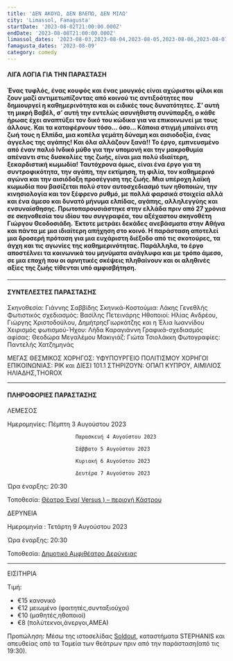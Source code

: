 ```yaml
---
title: 'ΔΕΝ ΑΚΟΥΩ, ΔΕΝ ΒΛΕΠΩ, ΔΕΝ ΜΙΛΩ'
city: 'Limassol, Famagusta'
startDate: '2023-08-02T21:00:00.000Z'
endDate: '2023-08-08T21:00:00.000Z'
limassol_dates: '2023-08-03,2023-08-04,2023-08-05,2023-08-06,2023-08-07'
famagusta_dates: '2023-08-09'
category: comedy
---
```


#### **ΛΙΓΑ ΛΟΓΙΑ ΓΙΑ ΤΗΝ ΠΑΡΑΣΤΑΣΗ**

#### &#xA;Ένας τυφλός,	ένας κουφός	και ένας μουγκός είναι αχώριστοι φίλοι και ζουν μαζί αντιμετωπίζοντας από κοινού	τις αντιξοότητες	που δημιουργεί	η καθημερινότητα	και οι&#xA;ειδικές	τους δυνατότητες.	Σ’ αυτή τη μικρή Βαβέλ,	σ’ αυτή την εντελώς	ασυνήθιστη	συνύπαρξη,	ο κάθε ήρωας	έχει αναπτύξει	τον δικό του κώδικα	για να επικοινωνεί	με τους άλλους.	Και τα καταφέρνουν	τόσο...	όσο... Κάποια	στιγμή	μπαίνει	στη ζωή τους η&#xA;Ελπίδα, μια κοπέλα γεμάτη δύναμη και αισιοδοξία, ένας άγγελος της&#xA;αγάπης! Και όλα αλλάζουν ξανά!!&#xA;Το έργο, εμπνευσμένο από έναν παλιό Ινδικό μύθο για την υπομονή και&#xA;την μακροθυμία	απέναντι	στις δυσκολίες	της ζωής, είναι μια	πολύ&#xA;ιδιαίτερη, ξεκαρδιστική κωμωδία! Ταυτόχρονα όμως, είναι ένα έργο&#xA;για τη συντροφικότητα,	την αγάπη,	την εκτίμηση,	τη φιλία, τον&#xA;καθημερινό αγώνα και την αισιόδοξη προσέγγιση της ζωής.&#xA;Μια υπέροχη λαϊκή κωμωδία που βασίζεται πολύ στον αυτοσχεδιασμό&#xA;των ηθοποιών,	την κινησιολογία	και τον ξέφρενο	ρυθμό,	με πολλά&#xA;φαρσικά	στοιχεία	αλλά και ένα άμεσο και δυνατό	μήνυμα	ελπίδας,&#xA;αγάπης, αλληλεγγύης και ενσυναίσθησης.&#xA;Πρωτοπαρουσιάστηκε στην ελλάδα πριν από 27 χρόνια σε σκηνοθεσία&#xA;του ιδίου του συγγραφέα,	του αξέχαστου	σκηνοθέτη	Γιώργου Θεοδοσιάδη.	Έκτοτε	μετράει	δεκάδες	ανεβάσματα	στην Αθήνα και&#xA;πάντα με μια ιδιαίτερη απήχηση στο κοινό. Η παράσταση αποτελεί μια&#xA;δροσερή πρόταση για μια ευχάριστη διέξοδο από τις σκοτούρες, τα&#xA;άγχη και τις αγωνίες	της καθημερινότητας.	Παράλληλα, το έργο&#xA;αποστέλνει τα κοινωνικά του μηνύματα ανάγλυφα και με τρόπο άμεσο,&#xA;σε μια εποχή που οι αρνητικές σκέψεις πληθαίνουν και οι αληθινές&#xA;αξίες της ζωής τίθενται υπό αμφισβήτηση.

***

#### ΣΥΝΤΕΛΕΣΤΕΣ ΠΑΡΑΣΤΑΣΗΣ

Σκηνοθεσία: Γιάννης Σαββίδης
Σκηνικά-Κοστούμια: Λάκης Γενεθλής
Φωτιστικός σχεδιασμός: Βασίλης Πετεινάρης
Ηθοποιοί: Ηλίας Ανδρέου, Γιώργης Χριστοδούλου, ΔημήτρηςΓιωρκάτζης και η Έλια Ιωαννίδου
Χειρισμός φωτισμού-Ήχου: Λήδα Καραγιάννη
Γραφικά-σχεδιασμός αφίσας: Θεοδώρα Μεγαλέμου
Μακιγιάζ: Γιώτα Τσιολάκκη
Φωτογραφίες: Παντελής Χατζημηνάς


ΜΕΓΑΣ ΘΕΣΜΙΚΟΣ ΧΟΡΗΓΟΣ: ΥΦΥΠΟΥΡΓΕΙΟ ΠΟΛΙΤΙΣΜΟΥ
ΧΟΡΗΓΟΙ ΕΠΙΚΟΙΝΩΝΙΑΣ: ΡΙΚ και ΔΙΕΣΙ 101.1
ΣΤΗΡΙΖΟΥΝ: ΟΠΑΠ ΚΥΠΡΟΥ, ΑΙΜΙΛΙΟΣ ΗΛΙΑΔΗΣ,THOROX

***

#### ΠΛΗΡΟΦΟΡΙΕΣ ΠΑΡΑΣΤΑΣΗΣ

ΛΕΜΕΣΟΣ

Ημερομηνίες:  Πέμπτη 3 Αυγούστου 2023

                          Παρασκευή 4 Αυγούστου 2023

                          Σάββατο 5 Αυγούστου 2023

                          Κυριακή 6 Αυγούστου 2023

                          Δευτέρα 7 Αυγούστου 2023

Ώρα έναρξης: 20:30

Τοποθεσία: [Θέατρο Ένα( Versus ) – περιοχή Κάστρου](?#map)

ΔΕΡΥΝΕΙΑ

Ημερομηνία :   Τετάρτη 9 Αυγούστου 2023                 

Ώρα έναρξης: 20:30

Τοποθεσία: [Δημοτικό Αμφιθέατρο Δερύνειας](?#map)

***

ΕΙΣΙΤΗΡΙΑ

Τιμή:

* €15 κανονικό
* €12 μειωμένο (φοιτητές,συνταξιούχοι)
* €10 (μαθητές,ηθοποιοί)
* €8 (πολύτεκνοι,άνεργοι,ΑΜΕΑ)

Προπώληση: Μέσω της ιστοσελίδας [Soldout](https://www.soldoutticketbox.com/international-festival-of-ancient-greek-drama-2023/?lang=en),  καταστήματα	STEPHANIS	και απευθείας
από τα Ταμεία των θεάτρων πριν από την παράσταση(από τις 19:30).
